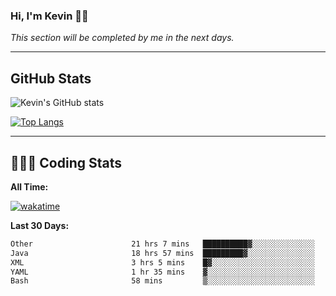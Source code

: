 ### Hi, I'm Kevin 👋🏻

_This section will be completed by me in the next days._


--- 
## GitHub Stats
![Kevin's GitHub stats](https://github-readme-stats.vercel.app/api?username=kevin-kraus&show_icons=true&theme=dark)

[![Top Langs](https://github-readme-stats.vercel.app/api/top-langs/?username=kevin-kraus&layout=compact&theme=dark)]()

---
## 🧑🏻‍💻 Coding Stats

**All Time:**

[![wakatime](https://wakatime.com/badge/user/2ee1869b-72a2-4c21-b5f7-e95432f5a1cf.svg?style=flat)](https://wakatime.com/@2ee1869b-72a2-4c21-b5f7-e95432f5a1cf)

**Last 30 Days:**

<!--START_SECTION:waka-->

```txt
Other                      21 hrs 7 mins   ██████████▓░░░░░░░░░░░░░░   42.38 %
Java                       18 hrs 57 mins  █████████▓░░░░░░░░░░░░░░░   38.03 %
XML                        3 hrs 5 mins    █▓░░░░░░░░░░░░░░░░░░░░░░░   06.21 %
YAML                       1 hr 35 mins    ▓░░░░░░░░░░░░░░░░░░░░░░░░   03.19 %
Bash                       58 mins         ▒░░░░░░░░░░░░░░░░░░░░░░░░   01.94 %
```

<!--END_SECTION:waka-->
